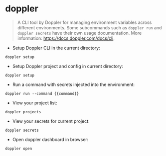 # doppler

> A CLI tool by Doppler for managing environment variables across different environments.
> Some subcommands such as `doppler run` and `doppler secrets` have their own usage documentation.
> More information: <https://docs.doppler.com/docs/cli>.

- Setup Doppler CLI in the current directory:

`doppler setup`

- Setup Doppler project and config in current directory:

`doppler setup`

- Run a command with secrets injected into the environment:

`doppler run --command {{command}}`

- View your project list:

`doppler projects`

- View your secrets for current project:

`doppler secrets`

- Open doppler dashboard in browser:

`doppler open`
